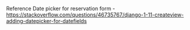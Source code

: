 Reference 
Date picker for reservation form - https://stackoverflow.com/questions/46735767/django-1-11-createview-adding-datepicker-for-datefields
